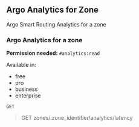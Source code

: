 ## Argo Analytics for Zone

Argo Smart Routing Analytics for a zone

### Argo Analytics for a zone

**Permission needed:** `#analytics:read`

Available in:

* free
* pro
* business
* enterprise

`GET` 

> GET zones/:zone_identifier/analytics/latency

